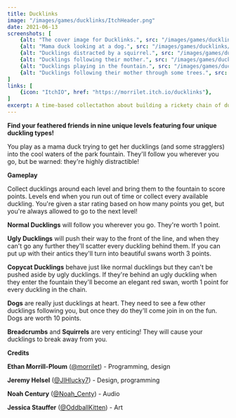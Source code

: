 ```yaml
---
title: Ducklinks
image: "/images/games/ducklinks/ItchHeader.png"
date: 2021-06-13
screenshots: [
    {alt: "The cover image for Ducklinks.", src: "/images/games/ducklinks/ItchCoverImage.png"},
    {alt: "Mama duck looking at a dog.", src: "/images/games/ducklinks/screenshot2.png"},
    {alt: "Ducklings distracted by a squirrel.", src: "/images/games/ducklinks/screenshot4.png"},
    {alt: "Ducklings following their mother.", src: "/images/games/ducklinks/screenshot5.png"},
    {alt: "Ducklings playing in the fountain.", src: "/images/games/ducklinks/screenshot6.png"},
    {alt: "Ducklings following their mother through some trees.", src: "/images/games/ducklinks/screenshot3.png"},
]
links: [
    {icon: "ItchIO", href: "https://morrilet.itch.io/ducklinks"},
]
excerpt: A time-based collectathon about building a rickety chain of ducklings. Made for GMTK Jam 2021.
---
```


**Find your feathered friends in nine unique levels featuring four unique duckling types!**

You play as a mama duck trying to get her ducklings (and some stragglers) into the cool waters of the park fountain. They'll follow you wherever you go, but be warned: they're highly distractible!

**Gameplay**

Collect ducklings around each level and bring them to the fountain to score points. Levels end when you run out of time or collect every available duckling. You're given a star rating based on how many points you get, but you're always allowed to go to the next level!

**Normal Ducklings** will follow you wherever you go. They're worth 1 point.

**Ugly Ducklings** will push their way to the front of the line, and when they can't go any further they'll scatter every duckling behind them. If you can put up with their antics they'll turn into beautiful swans worth 3 points.

**Copycat Ducklings** behave just like normal ducklings but they can't be pushed aside by ugly ducklings. If they're behind an ugly duckling when they enter the fountain they'll become an elegant red swan, worth 1 point for every duckling in the chain.

**Dogs** are really just ducklings at heart. They need to see a few other ducklings following you, but once they do they'll come join in on the fun. Dogs are worth 10 points.

**Breadcrumbs** and **Squirrels** are very enticing! They will cause your ducklings to break away from you.

**Credits**

**Ethan Morrill-Ploum** ([@morrilet](https://twitter.com/morrilet)) - Programming,  design

**Jeremy Helsel** ([@JIHlucky7](https://twitter.com/JIHlucky7)) - Design, programming

**Noah Century** ([@Noah_Centy](https://twitter.com/Noah_Centy)) - Audio

**Jessica Stauffer** ([@OddballKitten](https://www.instagram.com/OddballKitten/)) - Art
